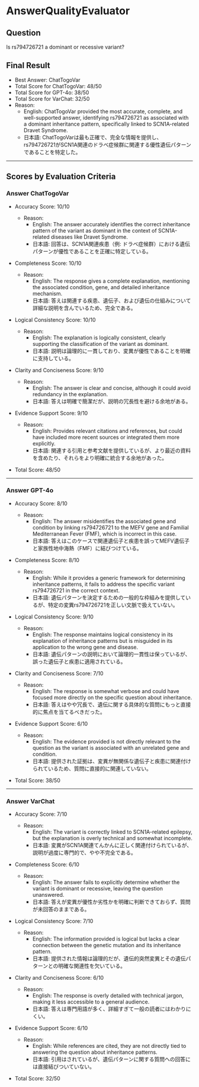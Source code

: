 # AnswerQualityEvaluator

## Question

Is rs794726721 a dominant or recessive variant?

## Final Result

- Best Answer: ChatTogoVar
- Total Score for ChatTogoVar: 48/50
- Total Score for GPT-4o: 38/50
- Total Score for VarChat: 32/50
- Reason:
  - English: ChatTogoVar provided the most accurate, complete, and well-supported answer, identifying rs794726721 as associated with a dominant inheritance pattern, specifically linked to SCN1A-related Dravet Syndrome. 
  - 日本語: ChatTogoVarは最も正確で、完全な情報を提供し、rs794726721がSCN1A関連のドラベ症候群に関連する優性遺伝パターンであることを特定した。

---

## Scores by Evaluation Criteria

### Answer ChatTogoVar
- Accuracy Score: 10/10
  - Reason: 
    - English: The answer accurately identifies the correct inheritance pattern of the variant as dominant in the context of SCN1A-related diseases like Dravet Syndrome.
    - 日本語: 回答は、SCN1A関連疾患（例: ドラベ症候群）における遺伝パターンが優性であることを正確に特定している。
- Completeness Score: 10/10
  - Reason: 
    - English: The response gives a complete explanation, mentioning the associated condition, gene, and detailed inheritance mechanism.
    - 日本語: 答えは関連する疾患、遺伝子、および遺伝の仕組みについて詳細な説明を含んでいるため、完全である。
- Logical Consistency Score: 10/10
  - Reason: 
    - English: The explanation is logically consistent, clearly supporting the classification of the variant as dominant.
    - 日本語: 説明は論理的に一貫しており、変異が優性であることを明確に支持している。
- Clarity and Conciseness Score: 9/10
  - Reason: 
    - English: The answer is clear and concise, although it could avoid redundancy in the explanation.
    - 日本語: 答えは明確で簡潔だが、説明の冗長性を避ける余地がある。
- Evidence Support Score: 9/10
  - Reason: 
    - English: Provides relevant citations and references, but could have included more recent sources or integrated them more explicitly.
    - 日本語: 関連する引用と参考文献を提供しているが、より最近の資料を含めたり、それらをより明確に統合する余地があった。

- Total Score: 48/50

---

### Answer GPT-4o
- Accuracy Score: 8/10
  - Reason: 
    - English: The answer misidentifies the associated gene and condition by linking rs794726721 to the MEFV gene and Familial Mediterranean Fever (FMF), which is incorrect in this case.
    - 日本語: 答えはこのケースで関連遺伝子と疾患を誤ってMEFV遺伝子と家族性地中海熱（FMF）に結びつけている。
- Completeness Score: 8/10
  - Reason: 
    - English: While it provides a generic framework for determining inheritance patterns, it fails to address the specific variant rs794726721 in the correct context.
    - 日本語: 遺伝パターンを決定するための一般的な枠組みを提供しているが、特定の変異rs794726721を正しい文脈で扱えていない。
- Logical Consistency Score: 9/10
  - Reason: 
    - English: The response maintains logical consistency in its explanation of inheritance patterns but is misguided in its application to the wrong gene and disease.
    - 日本語: 遺伝パターンの説明において論理的一貫性は保っているが、誤った遺伝子と疾患に適用されている。
- Clarity and Conciseness Score: 7/10
  - Reason: 
    - English: The response is somewhat verbose and could have focused more directly on the specific question about inheritance.
    - 日本語: 答えはやや冗長で、遺伝に関する具体的な質問にもっと直接的に焦点を当てるべきだった。
- Evidence Support Score: 6/10
  - Reason: 
    - English: The evidence provided is not directly relevant to the question as the variant is associated with an unrelated gene and condition.
    - 日本語: 提供された証拠は、変異が無関係な遺伝子と疾患に関連付けられているため、質問に直接的に関連していない。

- Total Score: 38/50

---

### Answer VarChat
- Accuracy Score: 7/10
  - Reason: 
    - English: The variant is correctly linked to SCN1A-related epilepsy, but the explanation is overly technical and somewhat incomplete.
    - 日本語: 変異がSCN1A関連てんかんに正しく関連付けられているが、説明が過度に専門的で、やや不完全である。
- Completeness Score: 6/10
  - Reason: 
    - English: The answer fails to explicitly determine whether the variant is dominant or recessive, leaving the question unanswered.
    - 日本語: 答えが変異が優性か劣性かを明確に判断できておらず、質問が未回答のままである。
- Logical Consistency Score: 7/10
  - Reason: 
    - English: The information provided is logical but lacks a clear connection between the genetic mutation and its inheritance pattern.
    - 日本語: 提供された情報は論理的だが、遺伝的突然変異とその遺伝パターンとの明確な関連性を欠いている。
- Clarity and Conciseness Score: 6/10
  - Reason: 
    - English: The response is overly detailed with technical jargon, making it less accessible to a general audience.
    - 日本語: 答えは専門用語が多く、詳細すぎて一般の読者にはわかりにくい。
- Evidence Support Score: 6/10
  - Reason: 
    - English: While references are cited, they are not directly tied to answering the question about inheritance patterns.
    - 日本語: 引用はされているが、遺伝パターンに関する質問への回答には直接結びついていない。

- Total Score: 32/50